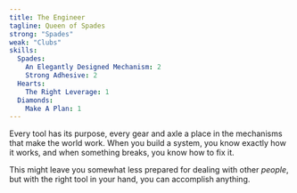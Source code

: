 ```yaml
---
title: The Engineer
tagline: Queen of Spades
strong: "Spades"
weak: "Clubs"
skills:
  Spades:
    An Elegantly Designed Mechanism: 2
    Strong Adhesive: 2
  Hearts:
    The Right Leverage: 1
  Diamonds:
    Make A Plan: 1
---
```



Every tool has its purpose, every gear and axle a place in the mechanisms that make the world work. When you build a system, you know exactly how it works, and when something breaks, you know how to fix it.

This might leave you somewhat less prepared for dealing with other *people*, but with the right tool in your hand, you can accomplish anything.


